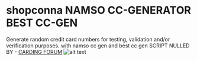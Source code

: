 # shopconna NAMSO CC-GENERATOR BEST CC-GEN
Generate random credit card numbers for testing, validation and/or verification purposes. with namso cc gen and best cc gen
SCRIPT NULLED BY - <a href="https://forum.blackhatindia.ru/">CARDING FORUM</a>
![alt text](https://i.imgur.com/dKMT8Xw.png)

